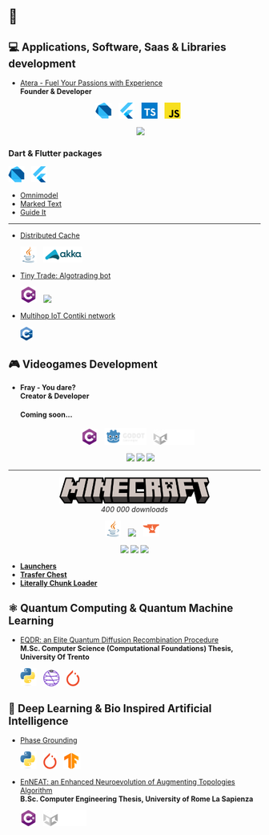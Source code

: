 # 🗿


## 💻 Applications, Software, Saas & Libraries development
- [Atera - Fuel Your Passions with Experience](https://github.com/Ateraworld)   
  **Founder & Developer**  

  <p align="center">
    <img src="res/dart.svg" width="32" style="margin-right: 10px;" />
    <img src="res/flutter.svg" width="32" style="margin-right: 10px;" />
    <img src="res/ts.svg" width="32" style="margin-right: 10px;" />
    <img src="res/js.svg" width="32" style="margin-right: 10px;" />
  </p>
  <p align="center">
     <img src="https://github.com/Ateraworld/.github/assets/31132987/6982dafb-1acc-41af-abfc-3ed4446a318d" width=350>
  </p>

### Dart & Flutter packages
  <p align="left">
    <img src="res/dart.svg" width="32" style="margin-right: 10px;" />  
    <img src="res/flutter.svg" width="32" style="margin-right: 10px;" />
  </p>
  
- [Omnimodel](https://github.com/tratteo/omnimodel)  
- [Marked Text](https://github.com/tratteo/marked_text)
- [Guide It](https://github.com/tratteo/guide_it)

-----

- [Distributed Cache](https://github.com/tratteo/DistributedCache)  
  <p align="left">
    <img src="res/java.svg" width="32" style="margin-right: 10px;" />
    <img src="res/akka.svg" height="32" style="margin-right: 10px;" />
  </p>

- [Tiny Trade: Algotrading bot](https://github.com/TinyTrade/TinyTrade)  
  <p align="left">
    <img src="res/net.svg" width="32" style="margin-right: 10px;" />
    <img src="https://user-images.githubusercontent.com/31132987/193480740-c6eeed02-945f-460b-ad44-06562662078b.png" height="40" style="margin-right: 10px;" />
  </p>

- [Multihop IoT Contiki network](https://github.com/tratteo/multihop_network)  
  <p align="left">
    <img src="res/c++.svg" width="24" style="margin-right: 10px;" />
  </p>

## 🎮 Videogames Development   
- **Fray - You dare?**   
  **Creator & Developer**
  #### Coming soon...

  <p align="center">
    <img src="res/net.svg" width="32" style="margin-right: 10px;" />
    <img src="res/godot.svg" height="34" style="margin-right: 10px;" />
    <img src="res/unity.svg" height="30" style="margin-right: 10px;" />
  </p>
  <p align="center">
    <img src="https://user-images.githubusercontent.com/31132987/168451411-5e271c56-fdad-4b70-86b0-48819c443554.gif" width="150" />
    <img src="https://user-images.githubusercontent.com/31132987/168451406-9b5fa056-6766-4f73-ba1f-71886c7a08e7.gif" width="150" />
    <img src="https://user-images.githubusercontent.com/31132987/168451402-3b181129-5c27-4201-9d9d-be44305baf3f.gif" width="150" />
  </p>

-----

<p align="center">
    <img src="res/minecraft.svg" width="300"/>
    <br><i>400 000 downloads</i></br>
</p>
  <p align="center">
    <img src="res/java.svg" width="32" style="margin-right: 10px;" />
    <img src="https://avatars.githubusercontent.com/u/21025855?s=200&v=4" height="32" style="margin-right: 10px;" />
    <img src="res/curseforge.svg" height="32" style="margin-right: 10px;" />
  </p>
  <p align="center">
    <img src="https://user-images.githubusercontent.com/31132987/80125195-a13b6d80-8591-11ea-828f-1ac07a1ac498.png" height="150" />
    <img src="https://user-images.githubusercontent.com/31132987/78308663-58bc0180-7549-11ea-9c09-3a1813e2a986.png" width="150" />
    <img src="https://user-images.githubusercontent.com/31132987/103446388-43623800-4c7f-11eb-830c-4734d00f8468.png" height="150" />
  </p>

- **[Launchers](https://github.com/TrattMods/LaunchersMod)**  
- **[Trasfer Chest](https://github.com/TrattMods/TransferChest)**  
- **[Literally Chunk Loader](https://github.com/TrattMods/LiterallyChunkLoader)**


## ⚛️ Quantum Computing & Quantum Machine Learning
  - [EQDR: an Elite Quantum Diffusion Recombination Procedure](https://github.com/tratteo/eqdr)   
    **M.Sc. Computer Science (Computational Foundations) Thesis, University Of Trento**  
    
    <p align="left">
      <img src="res/py.svg" width="32" style="margin-right: 10px;" />
      <img src="res/qiskit.svg" height="32" style="margin-right: 10px;" />
      <img src="res/pytorch.svg" height="32" style="margin-right: 10px;" />
    </p>
    
 

## 🍃 Deep Learning & Bio Inspired Artificial Intelligence 
  - [Phase Grounding](https://github.com/tratteo/phrase_grounding)  
    <p align="left">
      <img src="res/py.svg" width="32" style="margin-right: 10px;" />
      <img src="res/pytorch.svg" height="32" style="margin-right: 10px;" />
      <img src="res/tf.svg" height="32" style="margin-right: 10px;" />
    </p>
  
  - [EnNEAT: an Enhanced Neuroevolution of Augmenting Topologies Algorithm](https://github.com/tratteo/EnNEAT)   
    **B.Sc. Computer Engineering Thesis, University of Rome La Sapienza**
    <p align="left">
      <img src="res/net.svg" width="32" style="margin-right: 10px;" />
      <img src="res/unity.svg" height="32" style="margin-right: 10px;" />
    </p>
